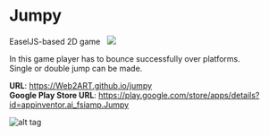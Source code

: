 # Jumpy
EaselJS-based 2D game &nbsp;&nbsp;[<img src="https://www.paypalobjects.com/en_US/i/btn/btn_donate_LG.gif">](https://www.paypal.com/cgi-bin/webscr?cmd=_s-xclick&hosted_button_id=9R84YSHEMQSLC&source=url)

In this game player has to bounce successfully over platforms.<br>
Single or double jump can be made.

<b>URL</b>: https://Web2ART.github.io/jumpy<br>
<b>Google Play Store URL</b>: https://play.google.com/store/apps/details?id=appinventor.ai_fsiamp.Jumpy

![alt tag](https://raw.githubusercontent.com/Web2ART/jumpy/master/assets/screen.png)
